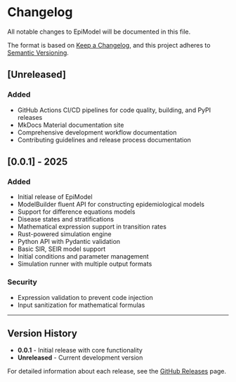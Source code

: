 # Changelog

All notable changes to EpiModel will be documented in this file.

The format is based on [Keep a Changelog](https://keepachangelog.com/en/1.0.0/),
and this project adheres to [Semantic Versioning](https://semver.org/spec/v2.0.0.html).

## [Unreleased]

### Added
- GitHub Actions CI/CD pipelines for code quality, building, and PyPI releases
- MkDocs Material documentation site
- Comprehensive development workflow documentation
- Contributing guidelines and release process documentation

## [0.0.1] - 2025

### Added
- Initial release of EpiModel
- ModelBuilder fluent API for constructing epidemiological models
- Support for difference equations models
- Disease states and stratifications
- Mathematical expression support in transition rates
- Rust-powered simulation engine
- Python API with Pydantic validation
- Basic SIR, SEIR model support
- Initial conditions and parameter management
- Simulation runner with multiple output formats

### Security
- Expression validation to prevent code injection
- Input sanitization for mathematical formulas

---

## Version History

- **0.0.1** - Initial release with core functionality
- **Unreleased** - Current development version

For detailed information about each release, see the [GitHub Releases](https://github.com/MUNQU/epimodel/releases) page.
